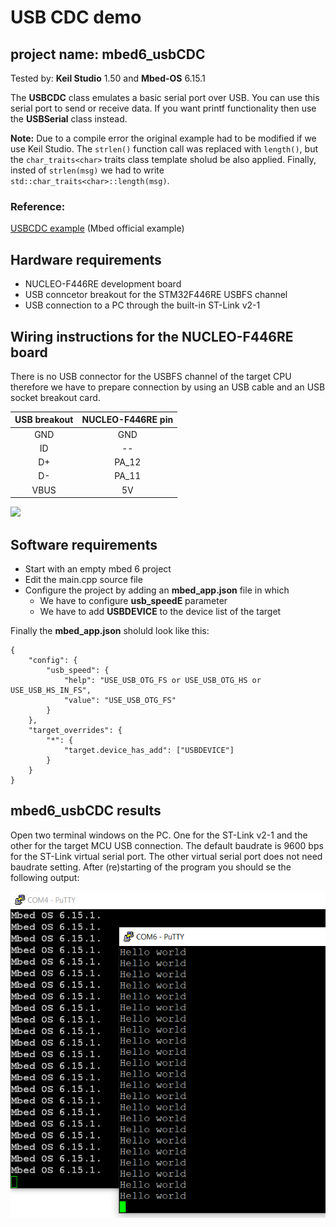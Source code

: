 # USB CDC demo
## project name: mbed6_usbCDC
Tested by: **Keil Studio** 1.50 and **Mbed-OS** 6.15.1

The **USBCDC** class emulates a basic serial port over USB. You can use this serial port to send or receive data. 
If you want printf functionality then use the **USBSerial** class instead.

**Note:** Due to a compile error the original example had to be modified if we use Keil Studio. The ```strlen()``` 
function call was replaced with ```length()```, but the ```char_traits<char>``` 
traits class template sholud be also applied. 
Finally, insted of ```strlen(msg)``` we had to write ```std::char_traits<char>::length(msg)```. 

### Reference: 
[USBCDC example](https://os.mbed.com/docs/mbed-os/v6.15/apis/usbcdc.html) (Mbed official example)

## Hardware requirements
* NUCLEO-F446RE development board
* USB conncetor breakout for the STM32F446RE USBFS channel
* USB connection to a PC through the built-in ST-Link v2-1

## Wiring instructions for the NUCLEO-F446RE board

There is no USB connector for the USBFS channel of the target CPU therefore we have to prepare connection
by using an USB cable and an USB socket breakout card.

| USB breakout  | NUCLEO-F446RE pin   |
|:-------:|:-----: |
|  GND    |GND     | 
|  ID     | --     | 
|  D+     | PA_12  |
|  D-     | PA_11  | 
|  VBUS   | 5V     | 



![](./images/USB_wiring.png)


## Software requirements
* Start with an empty mbed 6 project
* Edit the main.cpp source file
* Configure the project by adding an **mbed_app.json** file in which
    * We have to configure **usb_speedE** parameter
    * We have to add **USBDEVICE** to the device list of the target

Finally the **mbed_app.json** sholuld look like this: 

```
{
    "config": {
        "usb_speed": {
            "help": "USE_USB_OTG_FS or USE_USB_OTG_HS or USE_USB_HS_IN_FS",
            "value": "USE_USB_OTG_FS"
        }
    },
    "target_overrides": {
        "*": {
            "target.device_has_add": ["USBDEVICE"]
        }
    }
}
```
## mbed6_usbCDC results
Open two terminal windows on the PC. One for the ST-Link v2-1 and the other for the target MCU USB connection.
The default baudrate is 9600 bps for the ST-Link virtual serial port. 
The other virtual serial port does not need baudrate setting.
After (re)starting of the program you should se the following output:

![](./images/mbed6_usbCDC.png)

